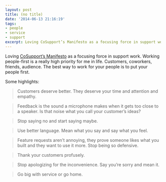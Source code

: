 ```yaml
---
layout: post
title: (no title)
date: '2014-06-13 21:16:19'
tags:
- people
- service
- support
excerpt: Loving CoSupport’s Manifesto as a focusing force in support work. Working people-first is a really high priority for me in life. Customers, coworkers, friends, audience. The best way to work for your people is to put your people first.
---
```



Loving [CoSupport’s Manifesto](http://cosupport.com/manifesto/ "CoSupport's Manifesto") as a focusing force in support work. Working people-first is a really high priority for me in life. Customers, coworkers, friends, audience. The best way to work for your people is to put your people first.

Some highlights:

> Customers deserve better. They deserve your time and attention and empathy.

> Feedback is the sound a microphone makes when it gets too close to a speaker. Is that noise what you call your customer’s ideas?

> Stop saying no and start saying maybe.

> Use better language. Mean what you say and say what you feel.

> Feature requests aren’t annoying, they prove someone likes what you built and they want to use it more. Stop being so defensive.

> Thank your customers profusely.

> Stop apologizing for the inconvenience. Say you’re sorry and mean it.

> Go big with service or go home.


